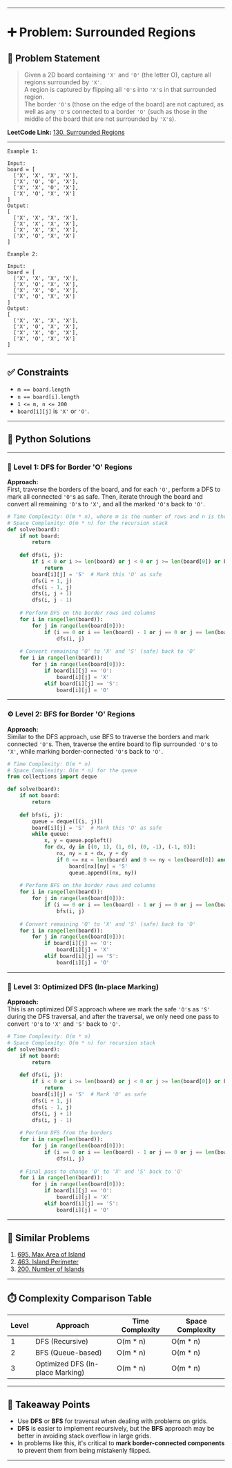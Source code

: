 
---

# ➕ Problem: Surrounded Regions

## 📘 Problem Statement

> Given a 2D board containing `'X'` and `'O'` (the letter O), capture all regions surrounded by `'X'`.  
> A region is captured by flipping all `'O'`s into `'X'`s in that surrounded region.  
> The border `'O'`s (those on the edge of the board) are not captured, as well as any `'O'`s connected to a border `'O'` (such as those in the middle of the board that are not surrounded by `'X'`s).

**LeetCode Link:** [130. Surrounded Regions](https://leetcode.com/problems/surrounded-regions/)

---

```
Example 1:

Input:
board = [
  ['X', 'X', 'X', 'X'],
  ['X', 'O', 'O', 'X'],
  ['X', 'X', 'O', 'X'],
  ['X', 'O', 'X', 'X']
]
Output:
[
  ['X', 'X', 'X', 'X'],
  ['X', 'X', 'X', 'X'],
  ['X', 'X', 'X', 'X'],
  ['X', 'O', 'X', 'X']
]

Example 2:

Input:
board = [
  ['X', 'X', 'X', 'X'],
  ['X', 'O', 'X', 'X'],
  ['X', 'X', 'O', 'X'],
  ['X', 'O', 'X', 'X']
]
Output:
[
  ['X', 'X', 'X', 'X'],
  ['X', 'O', 'X', 'X'],
  ['X', 'X', 'O', 'X'],
  ['X', 'O', 'X', 'X']
]
```

---

## ✅ Constraints

- `m == board.length`
- `n == board[i].length`
- `1 <= m, n <= 200`
- `board[i][j]` is `'X'` or `'O'`.

---

## 🧠 Python Solutions

---

### 🧪 Level 1: DFS for Border 'O' Regions

**Approach:**  
First, traverse the borders of the board, and for each `'O'`, perform a DFS to mark all connected `'O'`s as safe. Then, iterate through the board and convert all remaining `'O'`s to `'X'`, and all the marked `'O'`s back to `'O'`.

```python
# Time Complexity: O(m * n), where m is the number of rows and n is the number of columns
# Space Complexity: O(m * n) for the recursion stack
def solve(board):
    if not board:
        return
    
    def dfs(i, j):
        if i < 0 or i >= len(board) or j < 0 or j >= len(board[0]) or board[i][j] != 'O':
            return
        board[i][j] = 'S'  # Mark this 'O' as safe
        dfs(i + 1, j)
        dfs(i - 1, j)
        dfs(i, j + 1)
        dfs(i, j - 1)
    
    # Perform DFS on the border rows and columns
    for i in range(len(board)):
        for j in range(len(board[0])):
            if (i == 0 or i == len(board) - 1 or j == 0 or j == len(board[0]) - 1) and board[i][j] == 'O':
                dfs(i, j)
    
    # Convert remaining 'O' to 'X' and 'S' (safe) back to 'O'
    for i in range(len(board)):
        for j in range(len(board[0])):
            if board[i][j] == 'O':
                board[i][j] = 'X'
            elif board[i][j] == 'S':
                board[i][j] = 'O'
```

---

### ⚙️ Level 2: BFS for Border 'O' Regions

**Approach:**  
Similar to the DFS approach, use BFS to traverse the borders and mark connected `'O'`s. Then, traverse the entire board to flip surrounded `'O'`s to `'X'`, while marking border-connected `'O'`s back to `'O'`.

```python
# Time Complexity: O(m * n)
# Space Complexity: O(m * n) for the queue
from collections import deque

def solve(board):
    if not board:
        return
    
    def bfs(i, j):
        queue = deque([(i, j)])
        board[i][j] = 'S'  # Mark this 'O' as safe
        while queue:
            x, y = queue.popleft()
            for dx, dy in [(0, 1), (1, 0), (0, -1), (-1, 0)]:
                nx, ny = x + dx, y + dy
                if 0 <= nx < len(board) and 0 <= ny < len(board[0]) and board[nx][ny] == 'O':
                    board[nx][ny] = 'S'
                    queue.append((nx, ny))
    
    # Perform BFS on the border rows and columns
    for i in range(len(board)):
        for j in range(len(board[0])):
            if (i == 0 or i == len(board) - 1 or j == 0 or j == len(board[0]) - 1) and board[i][j] == 'O':
                bfs(i, j)
    
    # Convert remaining 'O' to 'X' and 'S' (safe) back to 'O'
    for i in range(len(board)):
        for j in range(len(board[0])):
            if board[i][j] == 'O':
                board[i][j] = 'X'
            elif board[i][j] == 'S':
                board[i][j] = 'O'
```

---

### 🚀 Level 3: Optimized DFS (In-place Marking)

**Approach:**  
This is an optimized DFS approach where we mark the safe `'O'`s as `'S'` during the DFS traversal, and after the traversal, we only need one pass to convert `'O'`s to `'X'` and `'S'` back to `'O'`.

```python
# Time Complexity: O(m * n)
# Space Complexity: O(m * n) for recursion stack
def solve(board):
    if not board:
        return
    
    def dfs(i, j):
        if i < 0 or i >= len(board) or j < 0 or j >= len(board[0]) or board[i][j] != 'O':
            return
        board[i][j] = 'S'  # Mark 'O' as safe
        dfs(i + 1, j)
        dfs(i - 1, j)
        dfs(i, j + 1)
        dfs(i, j - 1)
    
    # Perform DFS from the borders
    for i in range(len(board)):
        for j in range(len(board[0])):
            if (i == 0 or i == len(board) - 1 or j == 0 or j == len(board[0]) - 1) and board[i][j] == 'O':
                dfs(i, j)
    
    # Final pass to change 'O' to 'X' and 'S' back to 'O'
    for i in range(len(board)):
        for j in range(len(board[0])):
            if board[i][j] == 'O':
                board[i][j] = 'X'
            elif board[i][j] == 'S':
                board[i][j] = 'O'
```

---

## 🔗 Similar Problems

1. [695. Max Area of Island](https://leetcode.com/problems/max-area-of-island/)
2. [463. Island Perimeter](https://leetcode.com/problems/island-perimeter/)
3. [200. Number of Islands](https://leetcode.com/problems/number-of-islands/)

---

## ⏱️ Complexity Comparison Table

| Level | Approach                             | Time Complexity | Space Complexity |
|-------|--------------------------------------|-----------------|------------------|
| 1     | DFS (Recursive)                      | O(m * n)        | O(m * n)         |
| 2     | BFS (Queue-based)                    | O(m * n)        | O(m * n)         |
| 3     | Optimized DFS (In-place Marking)     | O(m * n)        | O(m * n)         |

---

## 📌 Takeaway Points

- Use **DFS** or **BFS** for traversal when dealing with problems on grids.
- **DFS** is easier to implement recursively, but the **BFS** approach may be better in avoiding stack overflow in large grids.
- In problems like this, it's critical to **mark border-connected components** to prevent them from being mistakenly flipped.

---
